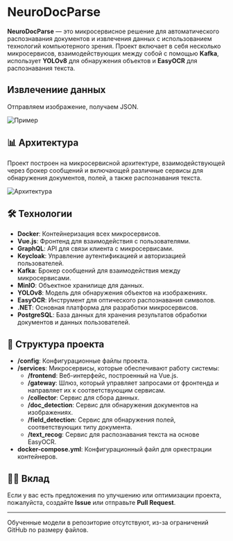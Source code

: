 # NeuroDocParse

**NeuroDocParse** — это микросервисное решение для автоматического распознавания документов и извлечения данных с использованием технологий компьютерного зрения. Проект включает в себя несколько микросервисов, взаимодействующих между собой с помощью **Kafka**, использует **YOLOv8** для обнаружения объектов и **EasyOCR** для распознавания текста.

## Извлечениие данных

Отправляем изображение, получаем JSON.

![Пример](https://github.com/avgalaida/NeuroDocParse/blob/main/sample.avif)

## 📊 Архитектура

Проект построен на микросервисной архитектуре, взаимодействующей через брокер сообщений и включающей различные сервисы для обнаружения документов, полей, а также распознавания текста.

![Архитектура](https://github.com/avgalaida/NeuroDocParse/blob/main/architecture.avif)

## 🛠 Технологии

- **Docker**: Контейнеризация всех микросервисов.
- **Vue.js**: Фронтенд для взаимодействия с пользователями.
- **GraphQL**: API для связи клиента с микросервисами.
- **Keycloak**: Управление аутентификацией и авторизацией пользователей.
- **Kafka**: Брокер сообщений для взаимодействия между микросервисами.
- **MinIO**: Объектное хранилище для данных.
- **YOLOv8**: Модель для обнаружения объектов на изображениях.
- **EasyOCR**: Инструмент для оптического распознавания символов.
- **.NET**: Основная платформа для разработки микросервисов.
- **PostgreSQL**: База данных для хранения результатов обработки документов и данных пользователей.

## 📂 Структура проекта

- **/config**: Конфигурационные файлы проекта.
- **/services**: Микросервисы, которые обеспечивают работу системы:
  - **/frontend**: Веб-интерфейс, построенный на Vue.js.
  - **/gateway**: Шлюз, который управляет запросами от фронтенда и направляет их к соответствующим сервисам.
  - **/collector**: Сервис для сбора данных.
  - **/doc_detection**: Сервис для обнаружения документов на изображениях.
  - **/field_detection**: Сервис для обнаружения полей, соответствующих типу документа.
  - **/text_recog**: Сервис для распознавания текста на основе EasyOCR.
- **docker-compose.yml**: Конфигурационный файл для оркестрации контейнеров.

## 🧑‍💻 Вклад

Если у вас есть предложения по улучшению или оптимизации проекта, пожалуйста, создайте **Issue** или отправьте **Pull Request**.

---

Обученные модели в репозиторие отсутствуют, из-за ограничений GitHub по размеру файлов.
